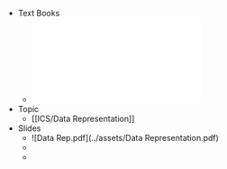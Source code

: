 - Text Books
	- ![COD.pdf](../assets/CS422-Computer-Architecture-ComputerOrganizationAndDesign5thEdition2014.pdf)
- Topic
	- [[ICS/Data Representation]]
- Slides
	- ![Data Rep.pdf](../assets/Data Representation.pdf)
	-
	-